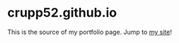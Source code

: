 # crupp52.github.io
This is the source of my portfolio page.
Jump to [my site](https://crupp52.github.io/)!
